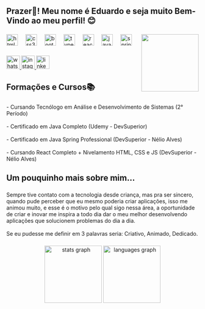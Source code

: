 <h2 align="left">Prazer👋! Meu nome é Eduardo e seja muito Bem-Vindo ao meu perfil! 😊</h2>

###



###

<img align="right" height="150" src="https://media2.giphy.com/media/bGgsc5mWoryfgKBx1u/giphy.gif"  />

###

<div align="left">
  <img src="https://cdn.jsdelivr.net/gh/devicons/devicon/icons/html5/html5-original.svg" height="30" alt="html5 logo"  />
  <img width="12" />
  <img src="https://cdn.jsdelivr.net/gh/devicons/devicon/icons/css3/css3-original.svg" height="30" alt="css3 logo"  />
  <img width="12" />
  <img src="https://cdn.jsdelivr.net/gh/devicons/devicon/icons/bootstrap/bootstrap-original.svg" height="30" alt="bootstrap logo"  />
  <img width="12" />
  <img src="https://cdn.jsdelivr.net/gh/devicons/devicon/icons/typescript/typescript-original.svg" height="30" alt="typescript logo"  />
  <img width="12" />
  <img src="https://cdn.jsdelivr.net/gh/devicons/devicon/icons/react/react-original.svg" height="30" alt="react logo"  />
  <img width="12" />
  <img src="https://cdn.jsdelivr.net/gh/devicons/devicon/icons/java/java-original.svg" height="30" alt="java logo"  />
  <img width="12" />
  <img src="https://cdn.jsdelivr.net/gh/devicons/devicon/icons/spring/spring-original.svg" height="30" alt="spring logo"  />
</div>

###

<div align="left">
  <a href="https://wa.me/5527992657127" target="_blank">
    <img src="https://img.shields.io/static/v1?message=Whatsapp&logo=whatsapp&label=&color=25D366&logoColor=white&labelColor=&style=for-the-badge" height="35" alt="whatsapp logo"  />
  </a>
  <a href="https://www.instagram.com/dudugollner05/" target="_blank">
    <img src="https://img.shields.io/static/v1?message=Instagram&logo=instagram&label=&color=E4405F&logoColor=white&labelColor=&style=for-the-badge" height="35" alt="instagram logo"  />
  </a>
  <a href="https://www.linkedin.com/in/eduardo-gollner/" target="_blank">
    <img src="https://img.shields.io/static/v1?message=LinkedIn&logo=linkedin&label=&color=0077B5&logoColor=white&labelColor=&style=for-the-badge" height="35" alt="linkedin logo"  />
  </a>
</div>

###



###

<h2 align="left">Formações e Cursos📚</h2>

###

<p align="left">- Cursando Tecnólogo em Análise e Desenvolvimento de Sistemas (2° Período)<br><br>- Certificado em Java Completo (Udemy - DevSuperior)<br><br>- Certificado em Java Spring Professional (DevSuperior - Nélio Alves)<br><br>- Cursando React Completo + Nivelamento HTML, CSS e JS (DevSuperior - Nélio Alves)</p>

###

<h2 align="left">Um pouquinho mais sobre mim...</h2>

###

<p align="left">Sempre tive contato com a tecnologia desde criança, mas pra ser sincero, quando pude perceber que eu mesmo poderia criar aplicações, isso me animou muito, e esse é o motivo pelo qual sigo nessa área, a oportunidade de criar e inovar me inspira a todo dia dar o meu melhor desenvolvendo aplicações que solucionem problemas do dia a dia.<br><br>Se eu pudesse me definir em 3 palavras seria: Criativo, Animado, Dedicado.</p>

###

<div align="center">
  <img src="https://github-readme-stats.vercel.app/api?username=DevEduGollner&hide_title=false&hide_rank=false&show_icons=true&include_all_commits=true&count_private=true&disable_animations=false&theme=dracula&locale=en&hide_border=false" height="150" alt="stats graph"  />
  <img src="https://github-readme-stats.vercel.app/api/top-langs?username=DevEduGollner&locale=en&hide_title=false&layout=compact&card_width=320&langs_count=5&theme=dracula&hide_border=false" height="150" alt="languages graph"  />
</div>
